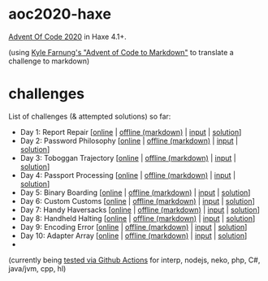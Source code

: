 # aoc2020-haxe
[Advent Of Code 2020](https://adventofcode.com/2020) in Haxe 4.1+.

(using [Kyle Farnung's "Advent of Code to Markdown"](https://chrome.google.com/webstore/detail/advent-of-code-to-markdow/bhhioamnpnhgcakbdnkgmnjjbjolfjmj) to translate a challenge to markdown)

# challenges
List of challenges (& attempted solutions) so far:

 - Day 1: Report Repair [[online](https://adventofcode.com/2020/day/1) | [offline (markdown)](challenges/descriptions/Day1.md) | [input](challenges/inputs/Day1.txt) | [solution](src/solutions/Day1.hx)]
 - Day 2: Password Philosophy  [[online](https://adventofcode.com/2020/day/2) | [offline (markdown)](challenges/descriptions/Day2.md) | [input](challenges/inputs/Day2.txt) | [solution](src/solutions/Day2.hx)]
 - Day 3: Toboggan Trajectory  [[online](https://adventofcode.com/2020/day/3) | [offline (markdown)](challenges/descriptions/Day3.md) | [input](challenges/inputs/Day3.txt) | [solution](src/solutions/Day3.hx)]
 - Day 4: Passport Processing  [[online](https://adventofcode.com/2020/day/4) | [offline (markdown)](challenges/descriptions/Day4.md) | [input](challenges/inputs/Day4.txt) | [solution](src/solutions/Day4.hx)]
 - Day 5: Binary Boarding  [[online](https://adventofcode.com/2020/day/5) | [offline (markdown)](challenges/descriptions/Day5.md) | [input](challenges/inputs/Day5.txt) | [solution](src/solutions/Day5.hx)]
 - Day 6: Custom Customs  [[online](https://adventofcode.com/2020/day/6) | [offline (markdown)](challenges/descriptions/Day6.md) | [input](challenges/inputs/Day6.txt) | [solution](src/solutions/Day6.hx)]
 - Day 7: Handy Haversacks  [[online](https://adventofcode.com/2020/day/7) | [offline (markdown)](challenges/descriptions/Day7.md) | [input](challenges/inputs/Day7.txt) | [solution](src/solutions/Day7.hx)]
 - Day 8: Handheld Halting  [[online](https://adventofcode.com/2020/day/8) | [offline (markdown)](challenges/descriptions/Day8.md) | [input](challenges/inputs/Day8.txt) | [solution](src/solutions/Day8.hx)]
 - Day 9: Encoding Error  [[online](https://adventofcode.com/2020/day/9) | [offline (markdown)](challenges/descriptions/Day9.md) | [input](challenges/inputs/Day9.txt) | [solution](src/solutions/Day9.hx)]
 - Day 10: Adapter Array  [[online](https://adventofcode.com/2020/day/10) | [offline (markdown)](challenges/descriptions/Day10.md) | [input](challenges/inputs/Day10.txt) | [solution](src/solutions/Day10.hx)]
 -

 (currently being [tested via Github Actions](https://github.com/azrafe7/aoc2020-haxe/actions?query=workflow%3A%22Run+AOC2020+Solutions%22) for interp, nodejs, neko, php, C#, java/jvm, cpp, hl)
